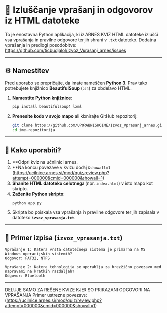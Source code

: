 # 📝 Izluščanje vprašanj in odgovorov iz HTML datoteke

To je enostavna Python aplikacija, ki iz ARNES KVIZ HTML datoteke izlušči vsa vprašanja in pravilne odgovore ter jih shrani v `.txt` datoteko.
Dodatna vprašanja in predlogi posodobitve: https://github.com/ticbudjalol/Izvoz_Vprasanj_arnes/issues

---

## ⚙️ Namestitev

Pred uporabo se prepričajte, da imate nameščen **Python 3**. Prav tako potrebujete knjižnico **BeautifulSoup** (`bs4`) za obdelavo HTML.

1. **Namestite Python knjižnice**:
   ```bash
   pip install beautifulsoup4 lxml
   ```

2. **Prenesite kodo v svojo mapo** ali klonirajte GitHub repozitorij:
   ```bash
   git clone https://github.com/UPORABNISKOIME/Izvoz_Vprasanj_arnes.git
   cd ime-repozitorija
   ```

---

## 📌 Kako uporabiti?

1. **Odpri kviz na učnilnici arnes.
2. **Na koncu povezave v kvizu dodaj `&showall=1` (https://ucilnice.arnes.si/mod/quiz/review.php?attempt=000000&cmid=000000&showall=1)
3. **Shanite HTML datoteko celotnega** (npr. `index.html`) v isto mapo kot skripto.
4. **Zaženite Python skripto**:
   ```bash
   python app.py
   ```
5. Skripta bo poiskala vsa vprašanja in pravilne odgovore ter jih zapisala v datoteko **`izvoz_vprasanja.txt`**.

---

## 📝 Primer izpisa (`izvoz_vprasanja.txt`)

```
Vprašanje 1: Katera vrsta datotečnega sistema je primarna na MS Windows operacijskih sistemih?
Odgovor: FAT32, NTFS

Vprašanje 2: Katera tehnologija se uporablja za brezžično povezavo med napravami na kratkih razdaljah?
Odgovor: Bluetooth
```

---

DELUJE SAMO ZA REŠENE KVIZE KJER SO PRIKAZANI ODGOVORI NA VPRAŠANJA
Primer ustrezne povezave:
(https://ucilnice.arnes.si/mod/quiz/review.php?attempt=000000&cmid=000000&showall=1)



